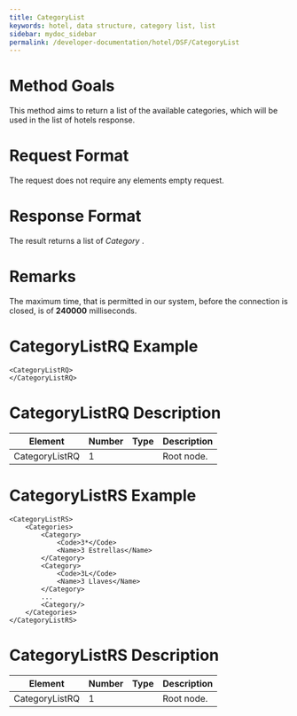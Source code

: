 ```yaml
---
title: CategoryList
keywords: hotel, data structure, category list, list
sidebar: mydoc_sidebar
permalink: /developer-documentation/hotel/DSF/CategoryList
---
```




Method Goals
============

This method aims to return a list of the available categories, which
will be used in the list of hotels response.



Request Format
==============

The request does not require any elements empty request.



Response Format
===============

The result returns a list of *Category* .



Remarks
=======

The maximum time, that is permitted in our system, before the connection
is closed, is of **240000** milliseconds.



CategoryListRQ Example
======================

    <CategoryListRQ>
    </CategoryListRQ>



CategoryListRQ Description
==========================


| **Element**			| **Number**	| **Type**	| **Description**		|
| ----------------------------- | ------------- | ------------- | ----------------------------- |
| CategoryListRQ		| 1          	|		| Root node.			|




CategoryListRS Example
======================

    <CategoryListRS>
        <Categories>
            <Category>
                <Code>3*</Code>
                <Name>3 Estrellas</Name>
            </Category>
            <Category>
                <Code>3L</Code>
                <Name>3 Llaves</Name>
            </Category>
            ...
            <Category/>
        </Categories>
    </CategoryListRS>



CategoryListRS Description
==========================


| **Element**			| **Number**	| **Type**	| **Description**		|
| ----------------------------- | ------------- | ------------- | ----------------------------- |
| CategoryListRQ		| 1          	|		| Root node.			|

